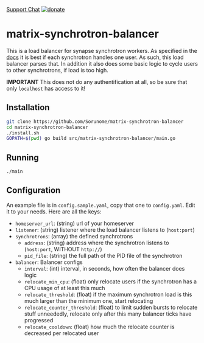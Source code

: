 [Support Chat](https://matrix.to/#/#matrix-synchrotron-balancer:sorunome.de) [![donate](https://liberapay.com/assets/widgets/donate.svg)](https://liberapay.com/Sorunome/donate)

# matrix-synchrotron-balancer
This is a load balancer for synapse synchrotron workers. As specified in the [docs](https://github.com/matrix-org/synapse/blob/master/docs/workers.rst#synapseappsynchrotron) it is best if each synchrotron handles one user. As such, this load balancer parses that. In addition it also does some basic logic to cycle users to other synchrotrons, if load is too high.

**IMPORTANT** This does not do any authentification at all, so be sure that only `localhost` has access to it!

## Installation
```bash
git clone https://github.com/Sorunome/matrix-synchrotron-balancer
cd matrix-synchrotron-balancer
./install.sh
GOPATH=$(pwd) go build src/matrix-synchrotron-balancer/main.go 
```
## Running
```bash
./main
```
## Configuration
An example file is in `config.sample.yaml`, copy that one to `config.yaml`. Edit it to your needs. Here are all the keys:

 - `homeserver_url`: (string) url of your homeserver
 - `listener`: (string) listener where the load balancer listens to (`host:port`)
 - `synchrotrons`: (array) the defined synchrotrons
   - `address`: (string) address where the synchrotron listens to (`host:port`, WITHOUT `http://`)
   - `pid_file`: (string) the full path of the PID file of the synchrotron
 - `balancer`: Balancer configs
   - `interval`: (int) interval, in seconds, how often the balancer does logic
   - `relocate_min_cpu`: (float) only relocate users if the synchrotron has a CPU usage of at least this much
   - `relocate_threshold`: (float) if the maximum synchrotron load is this much larger than the minimum one, start relocating
   - `relocate_counter_threshold`: (float) to limit sudden bursts to relocate stuff unneededly, relocate only after this many balancer ticks have progressed
   - `relocate_cooldown`: (float) how much the relocate counter is decreased per relocated user
